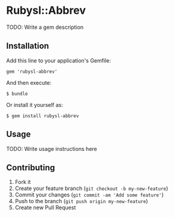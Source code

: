 # Rubysl::Abbrev

TODO: Write a gem description

## Installation

Add this line to your application's Gemfile:

    gem 'rubysl-abbrev'

And then execute:

    $ bundle

Or install it yourself as:

    $ gem install rubysl-abbrev

## Usage

TODO: Write usage instructions here

## Contributing

1. Fork it
2. Create your feature branch (`git checkout -b my-new-feature`)
3. Commit your changes (`git commit -am 'Add some feature'`)
4. Push to the branch (`git push origin my-new-feature`)
5. Create new Pull Request
